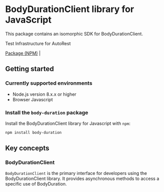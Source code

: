 # BodyDurationClient library for JavaScript

This package contains an isomorphic SDK for BodyDurationClient.

Test Infrastructure for AutoRest

[Package (NPM)](https://www.npmjs.com/package/body-duration) |

## Getting started

### Currently supported environments

- Node.js version 8.x.x or higher
- Browser Javascript


### Install the `body-duration` package

Install the BodyDurationClient library for Javascript with `npm`:

```bash
npm install body-duration
```


## Key concepts

### BodyDurationClient

`BodyDurationClient` is the primary interface for developers using the BodyDurationClient library. It provides asynchronous methods to access a specific use of BodyDuration.